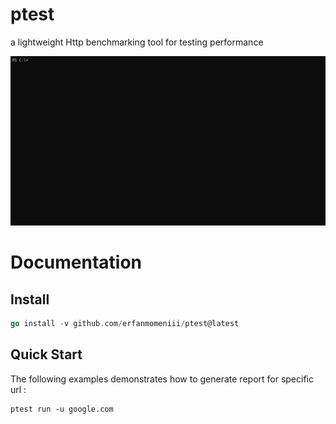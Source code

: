 # ptest
a lightweight Http benchmarking tool for testing performance

<p align="center">
<img src="./assets/gif/ptest.gif" alt="ptest" />
</p>

# Documentation

## Install
``` go
go install -v github.com/erfanmomeniii/ptest@latest
```

## Quick Start

The following examples demonstrates how to generate report for specific url :
```
ptest run -u google.com
```
